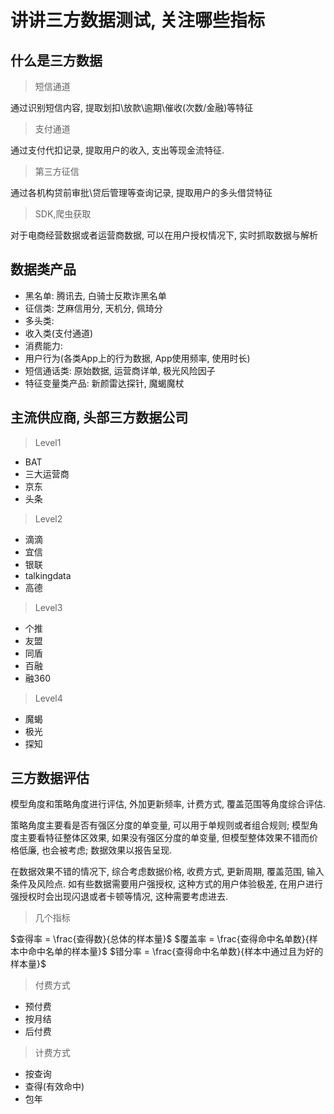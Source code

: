# 讲讲三方数据测试, 关注哪些指标

## 什么是三方数据

> 短信通道

通过识别短信内容, 提取划扣\放款\逾期\催收(次数/金融)等特征

> 支付通道

通过支付代扣记录, 提取用户的收入, 支出等现金流特征. 

> 第三方征信

通过各机构贷前审批\贷后管理等查询记录, 提取用户的多头借贷特征

> SDK,爬虫获取 

对于电商经营数据或者运营商数据, 可以在用户授权情况下, 实时抓取数据与解析

## 数据类产品

- 黑名单: 腾讯去, 白骑士反欺诈黑名单
- 征信类: 芝麻信用分, 天机分, 佩琦分
- 多头类: 
- 收入类(支付通道)
- 消费能力: 
- 用户行为(各类App上的行为数据, App使用频率, 使用时长)
- 短信通话类: 原始数据, 运营商详单, 极光风险因子
- 特征变量类产品: 新颜雷达探针, 魔蝎魔杖

## 主流供应商, 头部三方数据公司

> Level1

- BAT
- 三大运营商
- 京东
- 头条

> Level2

- 滴滴
- 宜信
- 银联
- talkingdata
- 高德

> Level3

- 个推
- 友盟
- 同盾
- 百融
- 融360

> Level4 

- 魔蝎
- 极光
- 探知

## 三方数据评估

模型角度和策略角度进行评估, 外加更新频率, 计费方式, 覆盖范围等角度综合评估. 

策略角度主要看是否有强区分度的单变量, 可以用于单规则或者组合规则; 模型角度主要看特征整体区效果, 如果没有强区分度的单变量, 但模型整体效果不错而价格低廉, 也会被考虑; 数据效果以报告呈现. 

在数据效果不错的情况下, 综合考虑数据价格, 收费方式, 更新周期, 覆盖范围, 输入条件及风险点. 如有些数据需要用户强授权, 这种方式的用户体验极差, 在用户进行强授权时会出现闪退或者卡顿等情况, 这种需要考虑进去. 

> 几个指标

$查得率 = \frac{查得数}{总体的样本量}$
$覆盖率 = \frac{查得命中名单数}{样本中命中名单的样本量}$
$错分率 = \frac{查得命中名单数}{样本中通过且为好的样本量}$

> 付费方式

- 预付费
- 按月结
- 后付费

> 计费方式

- 按查询
- 查得(有效命中)
- 包年
